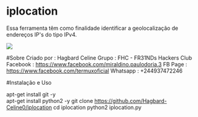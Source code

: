 # iplocation

Essa ferramenta têm como finalidade identificar a geolocalização de endereços IP's do tipo IPv4.

<img src="https://uploaddeimagens.com.br/images/002/886/911/full/iplocation_01.png?1600535560">

#Sobre
Criado por : Hagbard Celine
Grupo : FHC - FR31NDs Hackers Club
Facebook : https://www.facebook.com/miraldino.paulodoria.3
FB Page : https://www.facebook.com/termuxoficial
Whatsapp : +244937472246

#Instalação e Uso

apt-get install git -y<br>
apt-get install python2 -y
git clone https://github.com/Hagbard-Celine0/iplocation
cd iplocation
python2 iplocation.py
